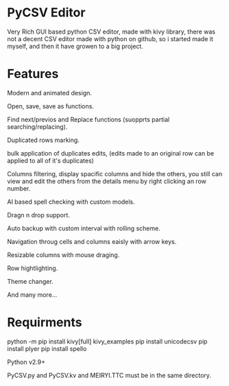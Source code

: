# PyCSV Editor

Very Rich GUI based python CSV editor, made with kivy library, there was not a decent CSV editor made with python on github, so i started made it myself, and then it have growen to a big project.

# Features

Modern and animated design.

Open, save, save as functions.

Find next/previos and Replace functions (suopprts partial searching/replacing).

Duplicated rows marking.

bulk application of duplicates edits, (edits made to an original row can be applied to all of it's duplicates)

Columns filtering, display spacific columns and hide the others, you still can view and edit the others from the details menu by right clicking an row number.

AI based spell checking with custom models.

Dragn n drop support.

Auto backup with custom interval with rolling scheme.

Navigation throug cells and columns eaisly with arrow keys.

Resizable columns with mouse draging.

Row hightlighting.

Theme changer.

And many more...


# Requirments

python -m pip install kivy[full] kivy_examples
pip install unicodecsv
pip install plyer
pip install spello

Python v2.9+

PyCSV.py and PyCSV.kv and MEIRYI.TTC must be in the same directory.
